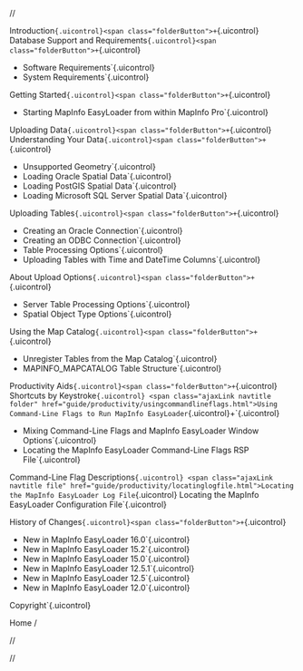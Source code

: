 

//

<span class="ajaxLink navtitle folder" href="guide/introduction/chapterintro.html">Introduction`{.uicontrol}<span class="folderButton">+`{.uicontrol}
<span class="ajaxLink navtitle folder" href="guide/introduction/databasesupport.html">Database Support and Requirements`{.uicontrol}<span class="folderButton">+`{.uicontrol}
-   <span class="ajaxLink navtitle file" href="guide/introduction/softwarerequirements.html">Software Requirements`{.uicontrol}
-   <span class="ajaxLink navtitle file" href="elrequirements.html">System Requirements`{.uicontrol}

<span class="ajaxLink navtitle folder" href="guide/introduction/gettingstarted.html">Getting Started`{.uicontrol}<span class="folderButton">+`{.uicontrol}
-   <span class="ajaxLink navtitle file" href="guide/introduction/startinginpro.html">Starting MapInfo EasyLoader from within MapInfo Pro`{.uicontrol}

<span class="ajaxLink navtitle folder" href="guide/uploading/chapteruploading.html">Uploading Data`{.uicontrol}<span class="folderButton">+`{.uicontrol}
<span class="ajaxLink navtitle folder" href="guide/uploading/understandingyourdata.html">Understanding Your Data`{.uicontrol}<span class="folderButton">+`{.uicontrol}
-   <span class="ajaxLink navtitle file" href="guide/uploading/unsupportedgeometry.html">Unsupported Geometry`{.uicontrol}
-   <span class="ajaxLink navtitle file" href="guide/uploading/loadingoraclespatialdata.html">Loading Oracle Spatial Data`{.uicontrol}
-   <span class="ajaxLink navtitle file" href="guide/uploading/loadingpostgisspatialdata.html">Loading PostGIS Spatial Data`{.uicontrol}
-   <span class="ajaxLink navtitle file" href="guide/uploading/loadingsqlserverspatialdata.html">Loading Microsoft SQL Server Spatial Data`{.uicontrol}

<span class="ajaxLink navtitle folder" href="guide/uploading/uploadingtables.html">Uploading Tables`{.uicontrol}<span class="folderButton">+`{.uicontrol}
-   <span class="ajaxLink navtitle file" href="guide/uploading/creatinganoracleconnection.html">Creating an Oracle Connection`{.uicontrol}
-   <span class="ajaxLink navtitle file" href="guide/uploading/creatinganodbcconnection.html">Creating an ODBC Connection`{.uicontrol}
-   <span class="ajaxLink navtitle file" href="guide/uploading/tableprocessingoptions.html">Table Processing Options`{.uicontrol}
-   <span class="ajaxLink navtitle file" href="guide/uploading/uploadingtableswithtimeanddatetimecolumns.html">Uploading Tables with Time and DateTime Columns`{.uicontrol}

<span class="ajaxLink navtitle folder" href="guide/uploading/aboutuploadoptions.html">About Upload Options`{.uicontrol}<span class="folderButton">+`{.uicontrol}
-   <span class="ajaxLink navtitle file" href="guide/uploading/servertableprocessingoptions.html">Server Table Processing Options`{.uicontrol}
-   <span class="ajaxLink navtitle file" href="guide/uploading/spatialobjectypeoptions.html">Spatial Object Type Options`{.uicontrol}

<span class="ajaxLink navtitle folder" href="guide/uploading/usingmapcatalog.html">Using the Map Catalog`{.uicontrol}<span class="folderButton">+`{.uicontrol}
-   <span class="ajaxLink navtitle file" href="guide/uploading/creatingmapcatalog.html">Unregister Tables from the Map Catalog`{.uicontrol}
-   <span class="ajaxLink navtitle file" href="guide/uploading/mapcatalogtablestructure.html">MAPINFO\_MAPCATALOG Table Structure`{.uicontrol}

<span class="ajaxLink navtitle folder" href="guide/productivity/chapterproductivityaids.html">Productivity Aids`{.uicontrol}<span class="folderButton">+`{.uicontrol}
<span class="ajaxLink navtitle file" href="guide/productivity/shortcutsbykeystroke.html">Shortcuts by Keystroke`{.uicontrol}
<span class="ajaxLink navtitle folder" href="guide/productivity/usingcommandlineflags.html">Using Command-Line Flags to Run MapInfo EasyLoader`{.uicontrol}<span class="folderButton">+`{.uicontrol}
-   <span class="ajaxLink navtitle file" href="guide/productivity/mixingcommandlineflags.html">Mixing Command-Line Flags and MapInfo EasyLoader Window Options`{.uicontrol}
-   <span class="ajaxLink navtitle file" href="guide/productivity/locatingrspfile.html">Locating the MapInfo EasyLoader Command-Line Flags RSP File`{.uicontrol}

<span class="ajaxLink navtitle file" href="guide/productivity/commandlineflags.html">Command-Line Flag Descriptions`{.uicontrol}
<span class="ajaxLink navtitle file" href="guide/productivity/locatinglogfile.html">Locating the MapInfo EasyLoader Log File`{.uicontrol}
<span class="ajaxLink navtitle file" href="guide/productivity/locatingcofigfile.html">Locating the MapInfo EasyLoader Configuration File`{.uicontrol}

<span class="ajaxLink navtitle folder" href="guide/history/chapterhistory.html">History of Changes`{.uicontrol}<span class="folderButton">+`{.uicontrol}
-   <span class="ajaxLink navtitle file" href="guide/history/history1600.html">New in MapInfo EasyLoader 16.0`{.uicontrol}
-   <span class="ajaxLink navtitle file" href="guide/history/history1520.html">New in MapInfo EasyLoader 15.2`{.uicontrol}
-   <span class="ajaxLink navtitle file" href="guide/history/history1500.html">New in MapInfo EasyLoader 15.0`{.uicontrol}
-   <span class="ajaxLink navtitle file" href="guide/history/history1251.html">New in MapInfo EasyLoader 12.5.1`{.uicontrol}
-   <span class="ajaxLink navtitle file" href="guide/history/history1250.html">New in MapInfo EasyLoader 12.5`{.uicontrol}
-   <span class="ajaxLink navtitle file" href="guide/history/history1200.html">New in MapInfo EasyLoader 12.0`{.uicontrol}

<span class="ajaxLink navtitle file" href="common/shared/copyright.html">Copyright`{.uicontrol}

Home /

//

//
